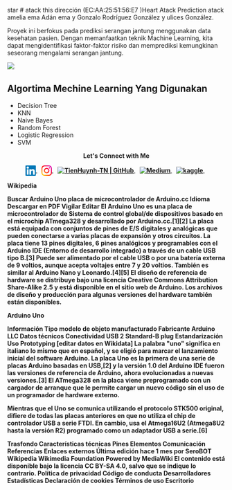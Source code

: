 star # atack this dirección (EC:AA:25:51:56:E7 )Heart Atack Prediction atack amelia ema Adán ema y Gonzalo Rodríguez González y ulices González.

Proyek ini berfokus pada prediksi serangan jantung menggunakan data kesehatan pasien. 
Dengan memanfaatkan teknik Machine Learning, kita dapat mengidentifikasi faktor-faktor risiko dan memprediksi kemungkinan seseorang mengalami serangan jantung.
<div>
  <p >
    <img  src='https://s3-publishing-cmn-svc-prd.s3.ap-southeast-1.amazonaws.com/article/FrJ_uGfOAiXcdvSwdjQT7/original/013575700_1569640117-Detak-Jantung-Sering-Tak-Beraturan-Haruskah-Khawatir-By-LuckyStep-Shutterstock.jpg', width='500px'>
  </p>
</div>

## Algortima Mechine Learning Yang Digunakan
- Decision Tree
- KNN
- Naive Bayes
- Random Forest
- Logistic Regression
- SVM



<p align="center">
  <b>Let's Connect with Me<b>
<p>


<p align="center">
  <a href="https://www.linkedin.com/in/wildanmujjahid/" target="_blank">
    <img align="center" alt="Linkedin" width="24px" src="https://github.com/SatYu26/SatYu26/blob/master/Assets/Linkedin.svg" />
  </a> &nbsp;&nbsp;

  <a href="https://instagram.com/_wildanmjjhd" target="_blank">
    <img align="center" alt="TienHuynh-TN | Instagram" width="24px" src="https://github.com/SatYu26/SatYu26/blob/master/Assets/Instagram.svg" />
  </a> &nbsp;&nbsp;
  
  <a href="#" target="_blank">
    <img align="center" alt="TienHuynh-TN | GitHub" width="30px" src="https://cdn3d.iconscout.com/3d/free/thumb/free-github-5562375-4642720.png?f=webp" />
  </a> &nbsp;&nbsp;
  
  <a href="#" target="_blank">
    <img align="center" alt="Medium" width="26px" src="https://cdn.iconscout.com/icon/free/png-256/free-kaggle-3521526-2945029.png" />
  </a> &nbsp;&nbsp;
  
  <a href="#" target="_blank">
    <img align="center" alt="kaggle" width="26px" src="https://cdn.icon-icons.com/icons2/2997/PNG/512/medium_logo_icon_187624.png" />
  </a> &nbsp;&nbsp;
<p> 
Wikipedia

Buscar
Arduino Uno
placa de microcontrolador de Arduino.cc
Idioma
Descargar en PDF
Vigilar
Editar
El Arduino Uno es una placa de microcontrolador de Sistema de control global/de dispositivos basado en el microchip ATmega328 y desarrollado por Arduino.cc.[1]​[2]​ La placa está equipada con conjuntos de pines de E/S digitales y analógicas que pueden conectarse a varias placas de expansión y otros circuitos. La placa tiene 13 pines digitales, 6 pines analógicos y programables con el Arduino IDE (Entorno de desarrollo integrado) a través de un cable USB tipo B.[3]​ Puede ser alimentado por el cable USB o por una batería externa de 9 voltios, aunque acepta voltajes entre 7 y 20 voltios. También es similar al Arduino Nano y Leonardo.[4]​[5]​ El diseño de referencia de hardware se distribuye bajo una licencia Creative Commons Attribution Share-Alike 2.5 y está disponible en el sitio web de Arduino. Los archivos de diseño y producción para algunas versiones del hardware también están disponibles.

Arduino Uno


Información
Tipo
modelo de objeto manufacturado
Fabricante
Arduino LLC
Datos técnicos
Conectividad
USB 2 Standard-B plug
Estandarización
Uso
Prototyping
[editar datos en Wikidata]
La palabra "uno" significa en italiano lo mismo que en español, y se eligió para marcar el lanzamiento inicial del software Arduino. La placa Uno es la primera de una serie de placas Arduino basadas en USB,[2]​ y la versión 1.0 del Arduino IDE fueron las versiones de referencia de Arduino, ahora evolucionadas a nuevas versiones.[3]​ El ATmega328 en la placa viene preprogramado con un cargador de arranque que le permite cargar un nuevo código sin el uso de un programador de hardware externo.

Mientras que el Uno se comunica utilizando el protocolo STK500 original, difiere de todas las placas anteriores en que no utiliza el chip de controlador USB a serie FTDI. En cambio, usa el Atmega16U2 (Atmega8U2 hasta la versión R2) programado como un adaptador USB a serie.[6]​

Trasfondo
Características técnicas
Pines
Elementos
Comunicación
Referencias
Enlaces externos
Última edición hace 1 mes por SeroBOT
Wikipedia
Wikimedia Foundation
Powered by MediaWiki
El contenido está disponible bajo la licencia CC BY-SA 4.0, salvo que se indique lo contrario.
Política de privacidad Código de conducta Desarrolladores Estadísticas Declaración de cookies Términos de uso Escritorio
